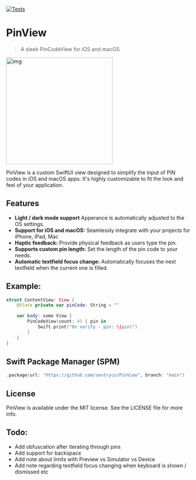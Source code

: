 [![Tests](https://github.com/sentryco/PinView/actions/workflows/Tests.yml/badge.svg)](https://github.com/sentryco/PinView/actions/workflows/Tests.yml)

# PinView

> A sleek PinCodeView for iOS and macOS

<img width="290" alt="img" src="https://s11.gifyu.com/images/SBTf3.gif">

PinView is a custom SwiftUI view designed to simplify the input of PIN codes in iOS and macOS apps. It's highly customizable to fit the look and feel of your application.

## Features

- **Light / dark mode support** Apperance is automatically adjusted to the OS settings.
- **Support for iOS and macOS:** Seamlessly integrate with your projects for iPhone, iPad, Mac
- **Haptic feedback:** Provide physical feedback as users type the pin.
- **Supports custom pin length:** Set the length of the pin code to your needs.
- **Automatic textfield focus change:** Automatically focuses the next textfield when the current one is filled.

## Example:
```swift
struct ContentView: View {
    @State private var pinCode: String = ""

    var body: some View {
        PinCodeView(count: 4) { pin in
            Swift.print("On verify - pin: \(pin)")
        }
    }
}
```

## Swift Package Manager (SPM)

```swift
.package(url: "https://github.com/sentryco/PinView", branch: "main")
```

## License

PinView is available under the MIT license. See the LICENSE file for more info.

## Todo: 
- Add obfuscation after iterating through pins
- Add support for backspace 
- Add note about limits with Preview vs Simulator vs Device 
- Add note regarding textfield focus changing when keyboard is shown / dismissed etc